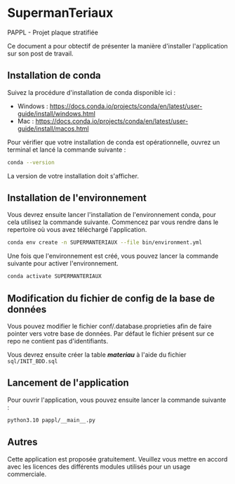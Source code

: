 # SupermanTeriaux
PAPPL - Projet plaque stratifiée

Ce document a pour obtectif de présenter la manière d'installer l'application sur son post de travail. 

## Installation de conda

Suivez la procédure d'installation de conda disponible ici : 
- Windows : https://docs.conda.io/projects/conda/en/latest/user-guide/install/windows.html
- Mac : https://docs.conda.io/projects/conda/en/latest/user-guide/install/macos.html

Pour vérifier que votre installation de conda est opérationnelle, ouvrez un terminal et lancé la commande suivante : 

```bash
conda --version
```

La version de votre installation doit s'afficher. 

## Installation de l'environnement

Vous devrez ensuite lancer l'installation de l'environnement conda, pour cela utilisez la commande suivante. 
Commencez par vous rendre dans le repertoire où vous avez téléchargé l'application.

```bash
conda env create -n SUPERMANTERIAUX --file bin/environment.yml
```

Une fois que l'environnement est créé, vous pouvez lancer la commande suivante pour activer l'environnement.

```bash
conda activate SUPERMANTERIAUX
```

## Modification du fichier de config de la base de données

Vous pouvez modifier le fichier conf/.database.proprieties afin de faire pointer vers votre base de données. Par défaut le fichier présent sur ce repo ne contient pas d'identifiants.

Vous devrez ensuite créer la table ***materiau*** à l'aide du fichier `sql/INIT_BDD.sql`

## Lancement de l'application

Pour ouvrir l'application, vous pouvez ensuite lancer la commande suivante :

```bash
python3.10 pappl/__main__.py
```
## Autres

Cette application est proposée gratuitement. Veuillez vous mettre en accord avec les licences des différents modules utilisés pour un usage commerciale. 
